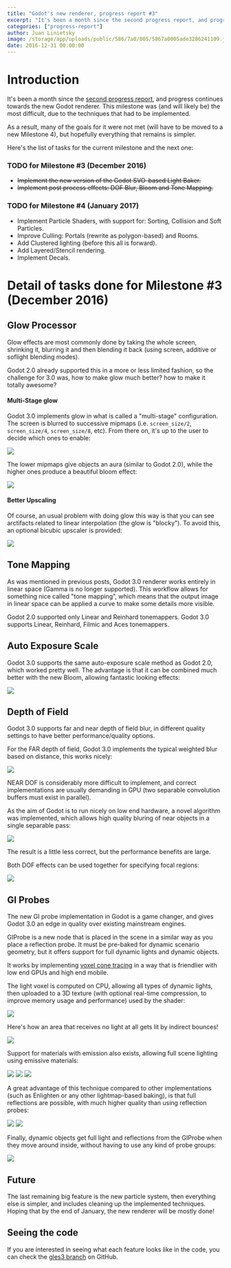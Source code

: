 ```yaml
---
title: "Godot's new renderer, progress report #3"
excerpt: "It's been a month since the second progress report, and progress continues towards the new Godot renderer. This milestone was (and will likely be) the most difficult, due to the techniques that had to be implemented."
categories: ["progress-report"]
author: Juan Linietsky
image: /storage/app/uploads/public/586/7a0/005/5867a0005ade3286241109.jpg
date: 2016-12-31 00:00:00
---
```


# Introduction

It's been a month since the [second progress report](/article/godots-new-renderer-progress-report-2), and progress continues towards the new Godot renderer. This milestone was (and will likely be) the most difficult, due to the techniques that had to be implemented.

As a result, many of the goals for it were not met (will have to be moved to a new Milestone 4), but hopefully everything that remains is simpler.

Here's the list of tasks for the current milestone and the next one:


### TODO for Milestone #3 (December 2016)

* ~~Implement the new version of the Godot SVO-based Light Baker.~~
* ~~Implement post process effects: DOF Blur, Bloom and Tone Mapping.~~

### TODO for Milestone #4 (January 2017)

* Implement Particle Shaders, with support for: Sorting, Collision and Soft Particles.
* Improve Culling: Portals (rewrite as polygon-based) and Rooms.
* Add Clustered lighting (before this all is forward).
* Add Layered/Stencil rendering.
* Implement Decals.

# Detail of tasks done for Milestone #3 (December 2016)

## Glow Processor

Glow effects are most commonly done by taking the whole screen, shrinking it, blurring it and then blending it back (using screen, additive or soflight blending modes).

Godot 2.0 already supported this in a more or less limited fashion, so the challenge for 3.0 was, how to make glow much better? how to make it totally awesome?

#### Multi-Stage glow

Godot 3.0 implements glow in what is called a "multi-stage" configuration. The screen is blurred to successive mipmaps (i.e. `screen_size/2`, `screen_size/4`, `screen_size/8`, etc). From there on, it's up to the user to decide which ones to enable:

![](/storage/app/media/devlog/progress3/nrpr3.png)

The lower mipmaps give objects an aura (similar to Godot 2.0), while the higher ones produce a beautiful bloom effect:

![](/storage/app/media/devlog/progress3/nrpr1.jpg)

#### Better Upscaling

Of course, an usual problem with doing glow this way is that you can see arctifacts related to linear interpolation (the glow is "blocky"). To avoid this, an optional bicubic upscaler is provided:

![](/storage/app/media/devlog/progress3/nrpr2.jpg)

## Tone Mapping

As was mentioned in previous posts, Godot 3.0 renderer works entirely in linear space (Gamma is no longer supported). This workflow allows for something nice called "tone mapping", which means that the output image in linear space can be applied a curve to make some details more visible.

Godot 2.0 supported only Linear and Reinhard tonemappers. Godot 3.0 supports Linear, Reinhard, Filmic and Aces tonemappers.

## Auto Exposure Scale

Godot 3.0 supports the same auto-exposure scale method as Godot 2.0, which worked pretty well. The advantage is that it can be combined much better with the new Bloom, allowing fantastic looking effects:

![](/storage/app/media/devlog/progress3/blur80.gif)

## Depth of Field

Godot 3.0 supports far and near depth of field blur, in different quality settings to have better performance/quality options.

For the FAR depth of field, Godot 3.0 implements the typical weighted blur based on distance, this works nicely:

![](/storage/app/media/devlog/progress3/nrpr4.jpg)

NEAR DOF is considerably more difficult to implement, and correct implementations are usually demanding in GPU (two separable convolution buffers must exist in parallel).

As the aim of Godot is to run nicely on low end hardware, a novel algorithm was implemented, which allows high quality bluring of near objects in a single separable pass:

![](/storage/app/media/devlog/progress3/nrpr5.jpg)

The result is a little less correct, but the performance benefits are large.

Both DOF effects can be used together for specifying focal regions:

![](/storage/app/media/devlog/progress3/dof_blur4.gif)

## GI Probes

The new GI probe implementation in Godot is a game changer, and gives Godot 3.0 an edge in quality over existing mainstream engines.

GIProbe is a new node that is placed in the scene in a similar way as you place a reflection probe. It must be pre-baked for dynamic scenario geometry, but it offers support for full dynamic lights and dynamic objects.

It works by implementing [voxel cone tracing](http://on-demand.gputechconf.com/gtc/2012/presentations/SB134-Voxel-Cone-Tracing-Octree-Real-Time-Illumination.pdf) in a way that is friendlier with low end GPUs and high end mobile.

The light voxel is computed on CPU, allowing all types of dynamic lights, then uploaded to a 3D texture (with optional real-time compression, to improve memory usage and performance) used by the shader:

![](/storage/app/media/devlog/progress3/nrpr6.jpg)

Here's how an area that receives no light at all gets lit by indirect bounces!

![](/storage/app/media/devlog/progress3/nrpr7.jpg)

Support for materials with emission also exists, allowing full scene lighting using emissive materials:

![](/storage/app/media/devlog/progress3/gdmonkeys.jpg)
![](/storage/app/media/devlog/progress3/nrpr8.jpg)
![](/storage/app/media/devlog/progress3/nrpr9.jpg)

A great advantage of this technique compared to other implementations (such as Enlighten or any other lightmap-based baking), is that full reflections are possible, with much higher quality than using reflection probes:

![](/storage/app/media/devlog/progress3/realtime_gi.gif)
![](/storage/app/media/devlog/progress3/vctr2.gif)

Finally, dynamic objects get full light and reflections from the GIProbe when they move around inside, without having to use any kind of probe groups:

![](/storage/app/media/devlog/progress3/light_information.gif)

## Future

The last remaining big feature is the new particle system, then everything else is simpler, and includes cleaning up the implemented techniques. Hoping that by the end of January, the new renderer will be mostly done!

## Seeing the code

If you are interested in seeing what each feature looks like in the code, you can check the [gles3 branch](https://github.com/godotengine/godot/commits/gles3) on GitHub.
